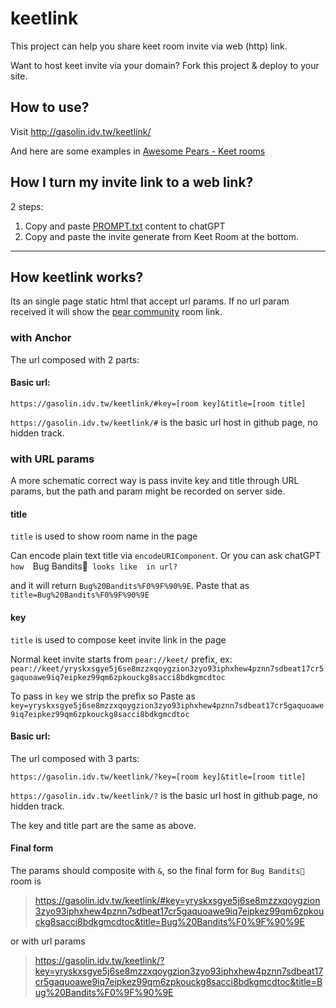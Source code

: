 # keetlink

This project can help you share keet room invite via web (http) link.

Want to host keet invite via your domain? Fork this project & deploy to your site.

## How to use?

Visit http://gasolin.idv.tw/keetlink/

And here are some examples in [Awesome Pears - Keet rooms](https://github.com/gasolin/awesome-pears/blob/main/keet_rooms.md)

## How I turn my invite link to a web link?

2 steps:

1. Copy and paste [PROMPT.txt](https://raw.githubusercontent.com/gasolin/keetlink/main/PROMPT.txt) content to chatGPT
2. Copy and paste the invite generate from Keet Room at the bottom.

----

## How keetlink works?

Its an single page static html that accept url params. If no url param received it will show the [pear community](https://gasolin.idv.tw/keetlink) room link.

### with Anchor

The url composed with 2 parts:

#### Basic url:

`https://gasolin.idv.tw/keetlink/#key=[room key]&title=[room title]`

`https://gasolin.idv.tw/keetlink/#` is the basic url host in github page, no hidden track.


### with URL params

A more schematic correct way is pass invite key and title through URL params, but the path and param might be recorded on server side.


#### title

`title` is used to show room name in the page

Can encode plain text title via `encodeURIComponent`. Or you can ask chatGPT `how  `Bug Bandits🐞` looks like  in url?`

and it will return `Bug%20Bandits%F0%9F%90%9E`. Paste that as `title=Bug%20Bandits%F0%9F%90%9E`

#### key

`title` is used to compose keet invite link in the page

Normal keet invite starts from `pear://keet/` prefix, ex: `pear://keet/yryskxsgye5j6se8mzzxqoygzion3zyo93iphxhew4pznn7sdbeat17cr5gaquoawe9iq7eipkez99qm6zpkouckg8sacci8bdkgmcdtoc`

To pass in `key` we strip the prefix so Paste as `key=yryskxsgye5j6se8mzzxqoygzion3zyo93iphxhew4pznn7sdbeat17cr5gaquoawe9iq7eipkez99qm6zpkouckg8sacci8bdkgmcdtoc`

#### Basic url:

The url composed with 3 parts:

`https://gasolin.idv.tw/keetlink/?key=[room key]&title=[room title]`

`https://gasolin.idv.tw/keetlink/?` is the basic url host in github page, no hidden track.

The key and title part are the same as above.

#### Final form

The params should composite with `&`, so the final form for `Bug Bandits🐞` room is 
> https://gasolin.idv.tw/keetlink/#key=yryskxsgye5j6se8mzzxqoygzion3zyo93iphxhew4pznn7sdbeat17cr5gaquoawe9iq7eipkez99qm6zpkouckg8sacci8bdkgmcdtoc&title=Bug%20Bandits%F0%9F%90%9E

or with url params

> https://gasolin.idv.tw/keetlink/?key=yryskxsgye5j6se8mzzxqoygzion3zyo93iphxhew4pznn7sdbeat17cr5gaquoawe9iq7eipkez99qm6zpkouckg8sacci8bdkgmcdtoc&title=Bug%20Bandits%F0%9F%90%9E
